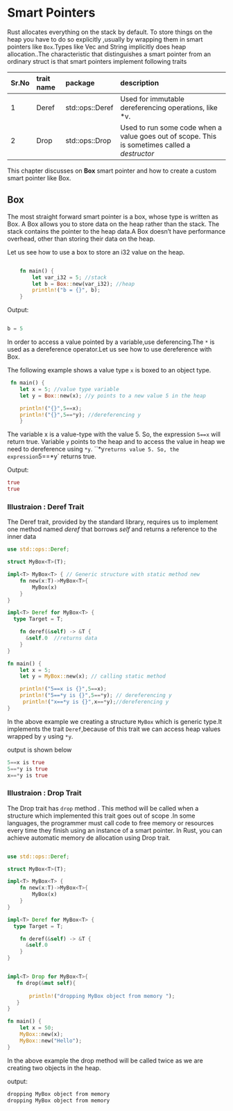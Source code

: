 # Smart Pointers

Rust allocates everything on the stack by default. To store things on the heap you have to do so explicitly ,usually by wrapping them in smart pointers like `Box`.Types like Vec and String implicitly does heap allocation..The characteristic that distinguishes a smart pointer from an ordinary struct is that smart pointers implement following traits


|Sr.No|trait name|package|description
|:---|:---|:---|:-------|
|1|Deref|std::ops::Deref|Used for immutable dereferencing operations, like *v.
|2|Drop|std::ops::Drop|Used to run some code when a value goes out of scope. This is sometimes called a *destructor*

This chapter discusses on  **Box** smart pointer and how to create a custom smart pointer like Box.

## Box<T>

The most straight forward smart pointer is a box, whose type is written as Box<T>. A Box allows you to store data on the heap rather than the stack. The stack contains the pointer to the heap data.A Box doesn’t have performance overhead, other than storing their data on the heap.

Let us see how to use a box to store an i32 value on the heap.

```rust

    fn main() {
        let var_i32 = 5; //stack
        let b = Box::new(var_i32); //heap
        println!("b = {}", b);
    }

```

Output:

```rust

b = 5

```

In order to access a value pointed by a variable,use deferencing.The `*` is used as a dereference operator.Let us see how to use dereference with Box.

The following example shows a value type `x` is boxed to an object type.

```rust
 fn main() {
    let x = 5; //value type variable
    let y = Box::new(x); //y points to a new value 5 in the heap

    println!("{}",5==x);  
    println!("{}",5==*y); //dereferencing y
    }

```
The variable x is a value-type with the value 5. So, the expression `5==x` will return true. Variable `y` points to the heap and to access the value in heap we need to dereference using `*y`. ``*y` returns value 5. So, the expression `5==*y` returns true.

Output:

```rust
true
true

```

### Illustraion : Deref Trait

 The Deref trait, provided by the standard library, requires us to implement one method named *deref* that borrows *self* and returns a reference to the inner data

```rust
use std::ops::Deref;

struct MyBox<T>(T);

impl<T> MyBox<T> { // Generic structure with static method new
    fn new(x:T)->MyBox<T>{
        MyBox(x)
    }
}

impl<T> Deref for MyBox<T> {
  type Target = T;

    fn deref(&self) -> &T {
      &self.0  //returns data
    }
}

fn main() {
    let x = 5;
    let y = MyBox::new(x); // calling static method

    println!("5==x is {}",5==x);
    println!("5==*y is {}",5==*y); // dereferencing y
     println!("x==*y is {}",x==*y);//dereferencing y
}


```

In the above example we creating a structure `MyBox` which is generic type.It implements the trait `Deref`,because of this trait we can access heap values wrapped by `y` using `*y`.

output is shown below

```rust
5==x is true
5==*y is true
x==*y is true
```

### Illustraion : Drop Trait

The Drop trait has `drop` method . This method will be called when a structure which implemented this trait goes out of scope .In some languages, the programmer must call code to free memory or resources every time they finish using an instance of a smart pointer. In Rust, you can achieve automatic memory de allocation using Drop trait.

```rust

use std::ops::Deref;

struct MyBox<T>(T);

impl<T> MyBox<T> {
    fn new(x:T)->MyBox<T>{
        MyBox(x)
    }
}

impl<T> Deref for MyBox<T> {
  type Target = T;

    fn deref(&self) -> &T {
      &self.0
    }
}


impl<T> Drop for MyBox<T>{
   fn drop(&mut self){
    
       println!("dropping MyBox object from memory ");
   }    
}

fn main() {
    let x = 50;
    MyBox::new(x);
    MyBox::new("Hello");
}
```

In the above example the drop method will be called twice as we are creating two objects in the heap.

output:

```rust
dropping MyBox object from memory
dropping MyBox object from memory 
```